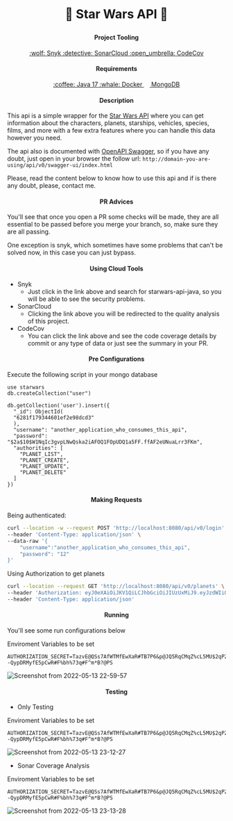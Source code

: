 # <p align="center"> :space_invader: Star Wars API :space_invader:</p>

#### <p align="center">  Project Tooling </p>
<div align="center"> 
    <a href="https://app.snyk.io/org/eddiescj/projects" target"_blank">:wolf: Snyk </a>
    <a href="https://sonarcloud.io/project/overview?id=EddieSCJ_starwars-api-java" target"_blank">:detective: SonarCloud </a>
    <a href="https://app.codecov.io/gh/EddieSCJ/starwars-api-java/" target"_blank">:open_umbrella: CodeCov </a>
</div>

#### <p align="center"> Requirements </p>
<div align="center"> 
    <a href="https://www.oracle.com/java/technologies/javase/jdk17-archive-downloads.html" target"_blank">:coffee: Java 17 </a>
    <a href="https://docs.docker.com/get-docker/" target="_blank"> :whale: Docker </a>
    <a href="https://docs.docker.com/get-docker/" target="_blank"> <img width="13" src="https://raw.githubusercontent.com/davzoku/emoji.ico/master/devicon/mongodb-original.ico"> MongoDB </a>
</div>

#### <p align="center">  Description </p>
This api is a simple wrapper for the [Star Wars API](https://swapi.dev/) where you can get information about the characters,
planets, starships, vehicles, species, films, and more with a few extra features where you can handle this data however you 
need.

The api also is documented with [OpenAPI Swagger](https://swagger.io/specification/), so if you have any doubt, just open in your browser the follow url: `http://domain-you-are-using/api/v0/swagger-ui/index.html`

Please, read the content below to know how to use this api and if is there any doubt, please, contact me.

#### <p align="center"> PR Advices </p>

You'll see that once you open a PR some checks will be made, they are all essential to be passed before you merge your branch, so, make sure they are all passing.

One exception is snyk, which sometimes have some problems that can't be solved now, in this case you can just bypass.

#### <p align="center">  Using Cloud Tools </p>

* Snyk
  * Just click in the link above and search for starwars-api-java, so you will be able to see the security problems.
* SonarCloud
  * Clicking the link above you will be redirected to the quality analysis of this project.
* CodeCov
  * You can click the link above and see the code coverage details by commit or any type of data or just see the summary
    in your PR.

#### <p align="center"> Pre Configurations </p>

Execute the following script in your mongo database

```mongodb-json-query
use starwars
db.createCollection("user")

db.getCollection('user').insert({
  "_id": ObjectId(
  "6281f179344601ef2e98dcd3"
  ),
  "username": "another_application_who_consumes_this_api",
  "password": "$2a$10$W1NqIc3gvpLNwQska2iAFOQ1FOpUDQ1a5FF.ffAF2eUNuaLrr3FKm",
  "authorities": [
    "PLANET_LIST",
    "PLANET_CREATE",
    "PLANET_UPDATE",
    "PLANET_DELETE"
  ]
})
```

#### <p align="center">  Making Requests </p>

Being authenticated:

```bash
curl --location -w --request POST 'http://localhost:8080/api/v0/login' \
--header 'Content-Type: application/json' \
--data-raw '{
    "username":"another_application_who_consumes_this_api",
    "password": "12"
}'
```

Using Authorization to get planets

```bash
curl --location --request GET 'http://localhost:8080/api/v0/planets' \
--header 'Authorization: eyJ0eXAiOiJKV1QiLCJhbGciOiJIUzUxMiJ9.eyJzdWIiOiJhbm90aGVyX2FwcGxpY2F0aW9uX3dob19jb25zdW1lc190aGlzX2FwaSJ9.jnSWQTkg6dQ18tAPl8RS2JrdEdmtxBvx40Tq7WqYFighnziLKzUi2BLJ4S__dOlQDuJl0Lw3NYFS5IbGgd-XnQ' \
--header 'Content-Type: application/json'
```

#### <p align="center"> Running </p>

You'll see some run configurations below

Enviroment Variables to be set

```
AUTHORIZATION_SECRET=TazvE@QSs7AfWTMfEwXaR#TB7P6&p@JQ5RqCMqZ%cL5MU$2qPZyEDkTZH^#cuUW3nbRrTJy^+Hj5wWdNVg?-QypDRMyfE5pCwR#F%bh%73q#F^m*B?@PS
```

![Screenshot from 2022-05-13 22-59-57](https://user-images.githubusercontent.com/47372251/168406781-09afe345-eb57-4f42-8516-8ce0d7a58439.png)

#### <p align="center">  Testing </p>

* Only Testing

Enviroment Variables to be set

```
AUTHORIZATION_SECRET=TazvE@QSs7AfWTMfEwXaR#TB7P6&p@JQ5RqCMqZ%cL5MU$2qPZyEDkTZH^#cuUW3nbRrTJy^+Hj5wWdNVg?-QypDRMyfE5pCwR#F%bh%73q#F^m*B?@PS
```

![Screenshot from 2022-05-13 23-12-27](https://user-images.githubusercontent.com/47372251/168407052-cfc39577-0234-4c80-9f16-0b3310437593.png)

* Sonar Coverage Analysis

Enviroment Variables to be set

```
AUTHORIZATION_SECRET=TazvE@QSs7AfWTMfEwXaR#TB7P6&p@JQ5RqCMqZ%cL5MU$2qPZyEDkTZH^#cuUW3nbRrTJy^+Hj5wWdNVg?-QypDRMyfE5pCwR#F%bh%73q#F^m*B?@PS
```

![Screenshot from 2022-05-13 23-13-28](https://user-images.githubusercontent.com/47372251/168407069-87d8b8d8-e751-4953-862a-12c09e24f73c.png)
